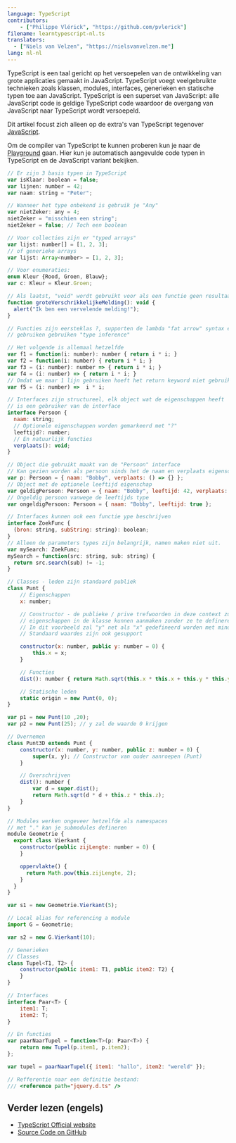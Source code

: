 ```yaml
---
language: TypeScript
contributors:
    - ["Philippe Vlérick", "https://github.com/pvlerick"]
filename: learntypescript-nl.ts
translators:
  - ["Niels van Velzen", "https://nielsvanvelzen.me"]
lang: nl-nl
---
```


TypeScript is een taal gericht op het versoepelen van de ontwikkeling van
grote applicaties gemaakt in JavaScript.
TypeScript voegt veelgebruikte technieken zoals klassen, modules, interfaces,
generieken en statische typen toe aan JavaScript.
TypeScript is een superset van JavaScript: alle JavaScript code is geldige
TypeScript code waardoor de overgang van JavaScript naar TypeScript wordt versoepeld.

Dit artikel focust zich alleen op de extra's van TypeScript tegenover [JavaScript](../javascript-nl/).

Om de compiler van TypeScript te kunnen proberen kun je naar de [Playground](https://www.typescriptlang.org/Playground) gaan.
Hier kun je automatisch aangevulde code typen in TypeScript en de JavaScript variant bekijken.

```js
// Er zijn 3 basis typen in TypeScript
var isKlaar: boolean = false;
var lijnen: number = 42;
var naam: string = "Peter";

// Wanneer het type onbekend is gebruik je "Any"
var nietZeker: any = 4;
nietZeker = "misschien een string";
nietZeker = false; // Toch een boolean

// Voor collecties zijn er "typed arrays"
var lijst: number[] = [1, 2, 3];
// of generieke arrays
var lijst: Array<number> = [1, 2, 3];

// Voor enumeraties:
enum Kleur {Rood, Groen, Blauw};
var c: Kleur = Kleur.Groen;

// Als laatst, "void" wordt gebruikt voor als een functie geen resultaat geeft
function groteVerschrikkelijkeMelding(): void {
  alert("Ik ben een vervelende melding!");
}

// Functies zijn eersteklas ?, supporten de lambda "fat arrow" syntax en
// gebruiken gebruiken "type inference"

// Het volgende is allemaal hetzelfde
var f1 = function(i: number): number { return i * i; }
var f2 = function(i: number) { return i * i; }
var f3 = (i: number): number => { return i * i; }
var f4 = (i: number) => { return i * i; }
// Omdat we maar 1 lijn gebruiken hoeft het return keyword niet gebruikt te worden
var f5 = (i: number) =>  i * i;

// Interfaces zijn structureel, elk object wat de eigenschappen heeft
// is een gebruiker van de interface
interface Persoon {
  naam: string;
  // Optionele eigenschappen worden gemarkeerd met "?"
  leeftijd?: number;
  // En natuurlijk functies
  verplaats(): void;
}

// Object die gebruikt maakt van de "Persoon" interface
// Kan gezien worden als persoon sinds het de naam en verplaats eigenschappen bevat
var p: Persoon = { naam: "Bobby", verplaats: () => {} };
// Object met de optionele leeftijd eigenschap
var geldigPersoon: Persoon = { naam: "Bobby", leeftijd: 42, verplaats: () => {} };
// Ongeldig persoon vanwege de leeftijds type
var ongeldigPersoon: Persoon = { naam: "Bobby", leeftijd: true };

// Interfaces kunnen ook een functie ype beschrijven
interface ZoekFunc {
  (bron: string, subString: string): boolean;
}
// Alleen de parameters types zijn belangrijk, namen maken niet uit.
var mySearch: ZoekFunc;
mySearch = function(src: string, sub: string) {
  return src.search(sub) != -1;
}

// Classes - leden zijn standaard publiek
class Punt {
    // Eigenschappen
    x: number;

    // Constructor - de publieke / prive trefwoorden in deze context zullen
    // eigenschappen in de klasse kunnen aanmaken zonder ze te defineren.
    // In dit voorbeeld zal "y" net als "x" gedefineerd worden met minder code.
    // Standaard waardes zijn ook gesupport

    constructor(x: number, public y: number = 0) {
        this.x = x;
    }

    // Functies
    dist(): number { return Math.sqrt(this.x * this.x + this.y * this.y); }

    // Statische leden
    static origin = new Punt(0, 0);
}

var p1 = new Punt(10 ,20);
var p2 = new Punt(25); // y zal de waarde 0 krijgen

// Overnemen
class Punt3D extends Punt {
    constructor(x: number, y: number, public z: number = 0) {
        super(x, y); // Constructor van ouder aanroepen (Punt)
    }

    // Overschrijven
    dist(): number {
        var d = super.dist();
        return Math.sqrt(d * d + this.z * this.z);
    }
}

// Modules werken ongeveer hetzelfde als namespaces
// met "." kan je submodules defineren
module Geometrie {
  export class Vierkant {
    constructor(public zijLengte: number = 0) {
    }

    oppervlakte() {
      return Math.pow(this.zijLengte, 2);
    }
  }
}

var s1 = new Geometrie.Vierkant(5);

// Local alias for referencing a module
import G = Geometrie;

var s2 = new G.Vierkant(10);

// Generieken
// Classes
class Tupel<T1, T2> {
    constructor(public item1: T1, public item2: T2) {
    }
}

// Interfaces
interface Paar<T> {
    item1: T;
    item2: T;
}

// En functies
var paarNaarTupel = function<T>(p: Paar<T>) {
    return new Tupel(p.item1, p.item2);
};

var tupel = paarNaarTupel({ item1: "hallo", item2: "wereld" });

// Refferentie naar een definitie bestand:
/// <reference path="jquery.d.ts" />
```

## Verder lezen (engels)

* [TypeScript Official website](https://www.typescriptlang.org/)
* [Source Code on GitHub](https://github.com/microsoft/TypeScript)
